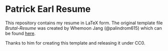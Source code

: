 # Patrick Earl Resume

This repository contains my resume in LaTeX form. The original template file *Brutal-Resume* was
created by Whemoon Jang (@palindrom615) which can be found [here](https://github.com/palindrom615/brutal-resume).

Thanks to him for creating this template and releasing it under CC0.

